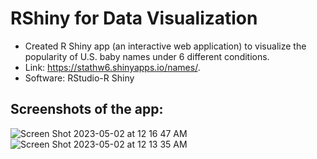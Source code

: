 # RShiny for Data Visualization
- Created R Shiny app (an interactive web application) to visualize the popularity of U.S. baby names under 6 different conditions.
- Link: https://stathw6.shinyapps.io/names/.
- Software: RStudio-R Shiny

## Screenshots of the app:

![Screen Shot 2023-05-02 at 12 16 47 AM](https://user-images.githubusercontent.com/112211152/235578162-6541e3b3-61ac-48aa-82c4-7c8c3453aa61.png)
![Screen Shot 2023-05-02 at 12 13 35 AM](https://user-images.githubusercontent.com/112211152/235578187-f4eb53e9-3782-4077-bead-16e961205b33.png)

